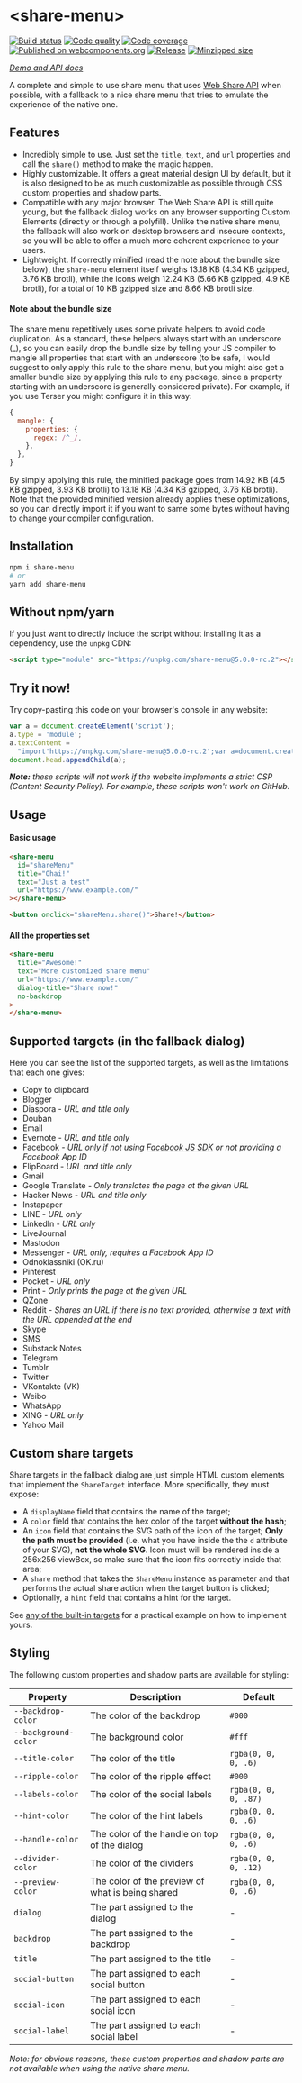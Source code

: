 # \<share-menu\>

[![Build status](https://github.com/Dabolus/share-menu/workflows/Lint%2C%20test%20and%20build/badge.svg)](https://github.com/Dabolus/share-menu/actions?query=workflow%3A%22Lint%2C+test+and+build%22)
[![Code quality](https://app.codacy.com/project/badge/Grade/6d329cda2e744d94b4dfaa9d99848b1b)](https://app.codacy.com/gh/Dabolus/share-menu/dashboard?utm_source=gh&utm_medium=referral&utm_content=&utm_campaign=Badge_grade)
[![Code coverage](https://app.codacy.com/project/badge/Coverage/6d329cda2e744d94b4dfaa9d99848b1b)](https://app.codacy.com/gh/Dabolus/share-menu/dashboard?utm_source=gh&utm_medium=referral&utm_content=&utm_campaign=Badge_coverage)
[![Published on webcomponents.org](https://img.shields.io/badge/webcomponents.org-published-blue.svg)](https://www.webcomponents.org/element/share-menu)
[![Release](https://img.shields.io/github/release/Dabolus/share-menu/all.svg)](https://github.com/Dabolus/share-menu)
[![Minzipped size](https://img.shields.io/bundlephobia/minzip/share-menu.svg)](https://bundlephobia.com/result?p=share-menu)

_[Demo and API docs](https://www.webcomponents.org/element/share-menu)_

A complete and simple to use share menu that uses
[Web Share API](https://developers.google.com/web/updates/2016/10/navigator-share)
when possible, with a fallback to a nice share menu that tries to emulate the
experience of the native one.

## Features

- Incredibly simple to use. Just set the `title`, `text`, and `url`
  properties and call the `share()` method to make the magic happen.
- Highly customizable. It offers a great material design UI by default, but
  it is also designed to be as much customizable as possible through CSS custom
  properties and shadow parts.
- Compatible with any major browser. The Web Share API is still quite young, but
  the fallback dialog works on any browser supporting Custom Elements (directly
  or through a polyfill). Unlike the native share menu, the fallback will also
  work on desktop browsers and insecure contexts, so you will be able to offer
  a much more coherent experience to your users.
- Lightweight. If correctly minified (read the note about the bundle size below),
  the `share-menu` element itself weighs 13.18 KB (4.34 KB gzipped, 3.76 KB brotli),
  while the icons weigh 12.24 KB (5.66 KB gzipped, 4.9 KB brotli), for a total of
  10 KB gzipped size and 8.66 KB brotli size.

#### Note about the bundle size

The share menu repetitively uses some private helpers to avoid code duplication.
As a standard, these helpers always start with an underscore (\_), so you can easily
drop the bundle size by telling your JS compiler to mangle all properties that start
with an underscore (to be safe, I would suggest to only apply this rule to the share
menu, but you might also get a smaller bundle size by applying this rule to any package,
since a property starting with an underscore is generally considered private).
For example, if you use Terser you might configure it in this way:

```js
{
  mangle: {
    properties: {
      regex: /^_/,
    },
  },
}
```

By simply applying this rule, the minified package goes from 14.92 KB
(4.5 KB gzipped, 3.93 KB brotli) to 13.18 KB (4.34 KB gzipped, 3.76 KB brotli).
Note that the provided minified version already applies these optimizations, so you can
directly import it if you want to same some bytes without having to change your compiler
configuration.

## Installation

```bash
npm i share-menu
# or
yarn add share-menu
```

## Without npm/yarn

If you just want to directly include the script without installing it as a dependency, use the `unpkg` CDN:

```html
<script type="module" src="https://unpkg.com/share-menu@5.0.0-rc.2"></script>
```

## Try it now!

Try copy-pasting this code on your browser's console in any website:

```js
var a = document.createElement('script');
a.type = 'module';
a.textContent =
  "import'https://unpkg.com/share-menu@5.0.0-rc.2';var a=document.createElement('share-menu');document.body.appendChild(a),a.share()";
document.head.appendChild(a);
```

_**Note:** these scripts will not work if the website implements a strict CSP
(Content Security Policy). For example, these scripts won't work on GitHub._

## Usage

#### Basic usage

```html
<share-menu
  id="shareMenu"
  title="Ohai!"
  text="Just a test"
  url="https://www.example.com/"
></share-menu>

<button onclick="shareMenu.share()">Share!</button>
```

#### All the properties set

```html
<share-menu
  title="Awesome!"
  text="More customized share menu"
  url="https://www.example.com/"
  dialog-title="Share now!"
  no-backdrop
>
</share-menu>
```

## Supported targets (in the fallback dialog)

Here you can see the list of the supported targets, as well as the limitations
that each one gives:

- Copy to clipboard
- Blogger
- Diaspora - _URL and title only_
- Douban
- Email
- Evernote - _URL and title only_
- Facebook - _URL only if not using [Facebook JS SDK](https://developers.facebook.com/docs/javascript) or not providing a Facebook App ID_
- FlipBoard - _URL and title only_
- Gmail
- Google Translate - _Only translates the page at the given URL_
- Hacker News - _URL and title only_
- Instapaper
- LINE - _URL only_
- LinkedIn - _URL only_
- LiveJournal
- Mastodon
- Messenger - _URL only, requires a Facebook App ID_
- Odnoklassniki (OK.ru)
- Pinterest
- Pocket - _URL only_
- Print - _Only prints the page at the given URL_
- QZone
- Reddit - _Shares an URL if there is no text provided, otherwise a text with the URL appended at the end_
- Skype
- SMS
- Substack Notes
- Telegram
- Tumblr
- Twitter
- VKontakte (VK)
- Weibo
- WhatsApp
- XING - _URL only_
- Yahoo Mail

## Custom share targets

Share targets in the fallback dialog are just simple HTML custom elements that
implement the `ShareTarget` interface. More specifically, they must expose:

- A `displayName` field that contains the name of the target;
- A `color` field that contains the hex color of the target **without the hash**;
- An `icon` field that contains the SVG path of the icon of the target;
  **Only the path must be provided** (i.e. what you have inside the the `d` attribute of your SVG), **not the whole SVG**.
  Icon must will be rendered inside a 256x256 viewBox, so make sure that the icon fits correctly inside that area;
- A `share` method that takes the `ShareMenu` instance as parameter and that performs
  the actual share action when the target button is clicked;
- Optionally, a `hint` field that contains a hint for the target.

See [any of the built-in targets](./src/targets/) for a practical example on how to implement yours.

## Styling

The following custom properties and shadow parts are available for styling:

| Property             | Description                                      | Default              |
| -------------------- | ------------------------------------------------ | -------------------- |
| `--backdrop-color`   | The color of the backdrop                        | `#000`               |
| `--background-color` | The background color                             | `#fff`               |
| `--title-color`      | The color of the title                           | `rgba(0, 0, 0, .6)`  |
| `--ripple-color`     | The color of the ripple effect                   | `#000`               |
| `--labels-color`     | The color of the social labels                   | `rgba(0, 0, 0, .87)` |
| `--hint-color`       | The color of the hint labels                     | `rgba(0, 0, 0, .6)`  |
| `--handle-color`     | The color of the handle on top of the dialog     | `rgba(0, 0, 0, .6)`  |
| `--divider-color`    | The color of the dividers                        | `rgba(0, 0, 0, .12)` |
| `--preview-color`    | The color of the preview of what is being shared | `rgba(0, 0, 0, .6)`  |
| `dialog`             | The part assigned to the dialog                  | -                    |
| `backdrop`           | The part assigned to the backdrop                | -                    |
| `title`              | The part assigned to the title                   | -                    |
| `social-button`      | The part assigned to each social button          | -                    |
| `social-icon`        | The part assigned to each social icon            | -                    |
| `social-label`       | The part assigned to each social label           | -                    |

_Note: for obvious reasons, these custom properties and shadow parts are not available when using the native share menu._

